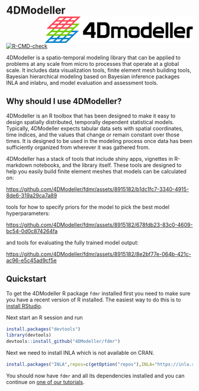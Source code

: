 # 4DModeller <img src="man/figures/logo.png" align="right" alt="" width="400" />

[![R-CMD-check](https://github.com/4DModeller/fdmr/actions/workflows/check-standard.yaml/badge.svg?branch=main)](https://github.com/4DModeller/fdmr/actions/workflows/check-standard.yaml)

4DModeller is a spatio-temporal modeling library that can be applied to problems at any scale from micro to processes that operate at a global scale. It includes data visualization tools, finite element mesh building tools, Bayesian hierarchical modeling based on Bayesian inference packages INLA and inlabru, and model evaluation and assessment tools.

## Why should I use 4DModeller?

4DModeller is an R toolbox that has been designed to make it easy to design spatially distributed, temporally dependent statistical models. Typically, 4DModeller expects tabular data sets with spatial coordinates, time indices, and the values that change or remain constant over those times. It is designed to be used in the modeling process once data has been sufficiently organized from wherever it was gathered from.

4DModeller has a stack of tools that include shiny apps, vignettes in R-markdown notebooks, and the library itself. These tools are designed to help you easily build finite element meshes that models can be calculated on:

https://github.com/4DModeller/fdmr/assets/8915182/b1dc1fc7-3340-4915-8de6-319a29ca7a89

tools for how to specify priors for the model to pick the best model hyperparameters:

https://github.com/4DModeller/fdmr/assets/8915182/678fdb23-83c0-4609-bc54-0d0c874264fa

and tools for evaluating the fully trained model output:

https://github.com/4DModeller/fdmr/assets/8915182/8e2bf77e-064b-421c-ac96-e5c45ad9cf5e

## Quickstart

To get the 4DModeller R package `fdmr` installed first you need to make sure you have a recent version of R installed.
The easiest way to do this is to [install RStudio](https://posit.co/downloads/).

Next start an R session and run

```R
install.packages("devtools")
library(devtools)
devtools::install_github("4DModeller/fdmr")
```

Next we need to install INLA which is not available on CRAN.

```R
install.packages("INLA",repos=c(getOption("repos"),INLA="https://inla.r-inla-download.org/R/stable"), dep=TRUE)
```

You should now have `fdmr` and all its dependencies installed and you can continue on [one of our tutorials](https://4dmodeller.github.io/fdmr/articles/).
